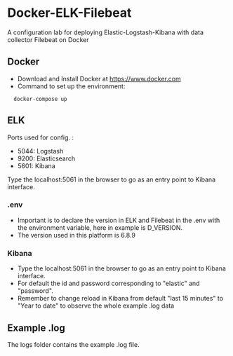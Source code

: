 # Docker-ELK-Filebeat

A configuration lab for deploying Elastic-Logstash-Kibana with data collector Filebeat on Docker

## Docker

- Download and Install Docker at https://www.docker.com
- Command to set up the environment:

```
  docker-compose up
```

## ELK

Ports used for config. :

- 5044: Logstash
- 9200: Elasticsearch
- 5601: Kibana

Type the localhost:5061 in the browser to go as an entry point to Kibana interface.
### .env
* Important is to declare the version in ELK and Filebeat in the .env with the environment variable, here in example is D_VERSION.
* The version used in this platform is 6.8.9 
### Kibana
* Type the localhost:5061 in the browser to go as an entry point to Kibana interface.
* For default the id and password corresponding to "elastic" and "password".
* Remember to change reload in Kibana from default "last 15 minutes" to "Year to date" to observe the whole example .log data

## Example .log
The logs folder contains the example .log file.  
